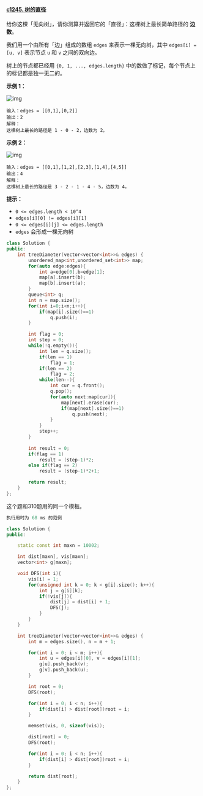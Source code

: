 #### [c1245. 树的直径](https://leetcode-cn.com/problems/tree-diameter/)

给你这棵「无向树」，请你测算并返回它的「直径」：这棵树上最长简单路径的 **边数**。

我们用一个由所有「边」组成的数组 `edges` 来表示一棵无向树，其中 `edges[i] = [u, v]` 表示节点 `u` 和 `v` 之间的双向边。

树上的节点都已经用 `{0, 1, ..., edges.length}` 中的数做了标记，每个节点上的标记都是独一无二的。

 

**示例 1：**

![img](https://assets.leetcode-cn.com/aliyun-lc-upload/uploads/2019/10/31/1397_example_1.png)

```
输入：edges = [[0,1],[0,2]]
输出：2
解释：
这棵树上最长的路径是 1 - 0 - 2，边数为 2。
```

**示例 2：**

![img](https://assets.leetcode-cn.com/aliyun-lc-upload/uploads/2019/10/31/1397_example_2.png)

```
输入：edges = [[0,1],[1,2],[2,3],[1,4],[4,5]]
输出：4
解释： 
这棵树上最长的路径是 3 - 2 - 1 - 4 - 5，边数为 4。
```

 

**提示：**

- `0 <= edges.length < 10^4`
- `edges[i][0] != edges[i][1]`
- `0 <= edges[i][j] <= edges.length`
- `edges` 会形成一棵无向树

```cpp
class Solution {
public:
    int treeDiameter(vector<vector<int>>& edges) {
        unordered_map<int,unordered_set<int>> map;
        for(auto edge:edges){
            int a=edge[0],b=edge[1];
            map[a].insert(b);
            map[b].insert(a);
        }
        queue<int> q;
        int n = map.size();
        for(int i=0;i<n;i++){
            if(map[i].size()==1)
                q.push(i);
        }

        int flag = 0;
        int step = 0;
        while(!q.empty()){
            int len = q.size();
            if(len == 1)
                flag = 1;
            if(len == 2)
                flag = 2;
            while(len--){
                int cur = q.front();
                q.pop();
                for(auto next:map[cur]){
                    map[next].erase(cur);
                    if(map[next].size()==1)
                        q.push(next);
                }
            }
            step++;
        }
        
        int result = 0;
        if(flag == 1)
            result = (step-1)*2;
        else if(flag == 2)
            result = (step-1)*2+1;

        return result;
    }
};
```

 这个题和310题用的同一个模板。



```cpp
执行用时为 68 ms 的范例

class Solution {
public:

    static const int maxn = 10002;

    int dist[maxn], vis[maxn];
    vector<int> g[maxn];

    void DFS(int i){
        vis[i] = 1;
        for(unsigned int k = 0; k < g[i].size(); k++){
            int j = g[i][k];
            if(!vis[j]){
                dist[j] = dist[i] + 1;
                DFS(j);
            }
        }
    }

    int treeDiameter(vector<vector<int>>& edges) {
        int m = edges.size(), n = m + 1;

        for(int i = 0; i < m; i++){
            int u = edges[i][0], v = edges[i][1];
            g[u].push_back(v);
            g[v].push_back(u);
        }

        int root = 0;
        DFS(root);

        for(int i = 0; i < n; i++){
            if(dist[i] > dist[root])root = i;
        }

        memset(vis, 0, sizeof(vis));

        dist[root] = 0;
        DFS(root);

        for(int i = 0; i < n; i++){
            if(dist[i] > dist[root])root = i;
        }

        return dist[root];
    }
};
```

